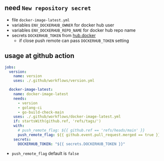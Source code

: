 ## need `New repository secret`

- file `docker-image-latest.yml`
- variables `ENV_DOCKERHUB_OWNER` for docker hub user
- variables `ENV_DOCKERHUB_REPO_NAME` for docker hub repo name
- secrets `DOCKERHUB_TOKEN` from [hub.docker](https://hub.docker.com/settings/security)
    - if close push remote can pass `DOCKERHUB_TOKEN` setting

## usage at github action

```yml
jobs:
  version:
    name: version
    uses: ./.github/workflows/version.yml

  docker-image-latest:
    name: docker-image-latest
    needs:
      - version
      - golang-ci
      - go-build-check-main
    uses: ./.github/workflows/docker-image-latest.yml
    if: startsWith(github.ref, 'refs/tags/')
    with:
      # push_remote_flag: ${{ github.ref == 'refs/heads/main' }}
      push_remote_flag: ${{ github.event.pull_request.merged == true }}
    secrets:
      DOCKERHUB_TOKEN: "${{ secrets.DOCKERHUB_TOKEN }}"
```

- `push_remote_flag` default is `false`